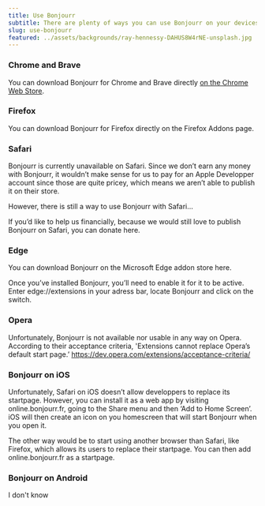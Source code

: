 ```yaml
---
title: Use Bonjourr 
subtitle: There are plenty of ways you can use Bonjourr on your devices. Let’s talk about all of them.
slug: use-bonjourr
featured: ../assets/backgrounds/ray-hennessy-DAHUS8W4rNE-unsplash.jpg
---
```


### Chrome and Brave

You can download Bonjourr for Chrome and Brave directly [on the Chrome Web Store](#).

### Firefox

You can download Bonjourr for Firefox directly on the Firefox Addons page.

### Safari

Bonjourr is currently unavailable on Safari. Since we don’t earn any money with Bonjourr, it wouldn’t make sense for us to pay for an Apple Developper account since those are quite pricey, which means we aren’t able to publish it on their store.

However, there is still a way to use Bonjourr with Safari…

If you’d like to help us financially, because we would still love to publish Bonjourr on Safari, you can donate here.

### Edge

You can download Bonjourr on the Microsoft Edge addon store here.

Once you’ve installed Bonjourr, you’ll need to enable it for it to be active. Enter edge://extensions in your adress bar, locate Bonjourr and click on the switch.

### Opera

Unfortunately, Bonjourr is not available nor usable in any way on Opera. According to their acceptance criteria, 'Extensions cannot replace Opera’s default start page.’
https://dev.opera.com/extensions/acceptance-criteria/


### Bonjourr on iOS

Unfortunately, Safari on iOS doesn’t allow developpers to replace its startpage. However, you can install it as a web app by visiting online.bonjourr.fr, going to the Share menu and then ‘Add to Home Screen’. iOS will then create an icon on you homescreen that will start Bonjourr when you open it.

The other way would be to start using another browser than Safari, like Firefox, which allows its users to replace their startpage. You can then add online.bonjourr.fr as a startpage.

### Bonjourr on Android

I don't know